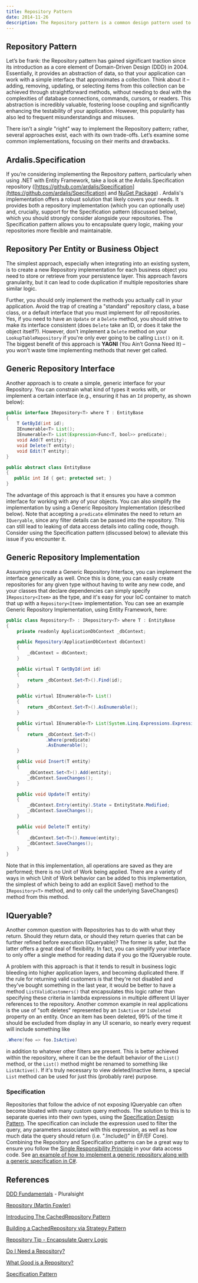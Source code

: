 ```yaml
---
title: Repository Pattern
date: 2014-11-26
description: The Repository pattern is a common design pattern used to abstract data access logic, promoting loose coupling and testability. While widely adopted, it's often misunderstood and misused.
---
```


## Repository Pattern

Let’s be frank: the Repository pattern has gained significant traction since its introduction as a core element of Domain-Driven Design (DDD) in 2004. Essentially, it provides an abstraction of data, so that your application can work with a simple interface that approximates a collection. Think about it – adding, removing, updating, or selecting items from this collection can be achieved through straightforward methods, without needing to deal with the complexities of database connections, commands, cursors, or readers. This abstraction is incredibly valuable, fostering loose coupling and significantly enhancing the testability of your application. However, this popularity has also led to frequent misunderstandings and misuses.

There isn't a *single* "right" way to implement the Repository pattern; rather, several approaches exist, each with its own trade-offs. Let’s examine some common implementations, focusing on their merits and drawbacks.

## Ardalis.Specification

If you’re considering implementing the Repository pattern, particularly when using .NET with Entity Framework, take a look at the Ardalis.Specification repository ([https://github.com/ardalis/Specification](https://github.com/ardalis/Specification) and [NuGet Package](https://www.nuget.org/packages/Ardalis.Specification)) . Ardalis's implementation offers a robust solution that likely covers your needs. It provides both a repository implementation (which you can optionally use) and, crucially, support for the Specification pattern (discussed below), which you should strongly consider alongside your repositories. The Specification pattern allows you to encapsulate query logic, making your repositories more flexible and maintainable.

## Repository Per Entity or Business Object

The simplest approach, especially when integrating into an existing system, is to create a new Repository implementation for each business object you need to store or retrieve from your persistence layer.  This approach favors granularity, but it can lead to code duplication if multiple repositories share similar logic.

Further, you should only implement the methods you actually call in your application. Avoid the trap of creating a "standard" repository class, a base class, or a default interface that you must implement for *all* repositories. Yes, if you need to have an `Update` or a `Delete` method, you should strive to make its interface consistent (does `Delete` take an ID, or does it take the object itself?). However, don’t implement a `Delete` method on your `LookupTableRepository` if you're only ever going to be calling `List()` on it. The biggest benefit of this approach is **YAGNI** (You Ain’t Gonna Need It) – you won’t waste time implementing methods that never get called.

## Generic Repository Interface

Another approach is to create a simple, generic interface for your Repository. You can constrain what kind of types it works with, or implement a certain interface (e.g., ensuring it has an `Id` property, as shown below):

```java
public interface IRepository<T> where T : EntityBase
{
    T GetById(int id);
    IEnumerable<T> List();
    IEnumerable<T> List(Expression<Func<T, bool>> predicate);
    void Add(T entity);
    void Delete(T entity);
    void Edit(T entity);
}

public abstract class EntityBase
{
   public int Id { get; protected set; }
}
```

The advantage of this approach is that it ensures you have a common interface for working with any of your objects. You can also simplify the implementation by using a Generic Repository Implementation (described below). Note that accepting a `predicate` eliminates the need to return an `IQueryable`, since any filter details can be passed into the repository.  This can still lead to leaking of data access details into calling code, though. Consider using the Specification pattern (discussed below) to alleviate this issue if you encounter it.

## Generic Repository Implementation

Assuming you create a Generic Repository Interface, you can implement the interface generically as well. Once this is done, you can easily create repositories for any given type without having to write any new code, and your classes that declare dependencies can simply specify `IRepository<Item>` as the type, and it's easy for your IoC container to match that up with a `Repository<Item>` implementation. You can see an example Generic Repository Implementation, using Entity Framework, here:

```java
public class Repository<T> : IRepository<T> where T : EntityBase
{
    private readonly ApplicationDbContext _dbContext;

    public Repository(ApplicationDbContext dbContext)
    {
        _dbContext = dbContext;
    }

    public virtual T GetById(int id)
    {
        return _dbContext.Set<T>().Find(id);
    }

    public virtual IEnumerable<T> List()
    {
        return _dbContext.Set<T>().AsEnumerable();
    }

    public virtual IEnumerable<T> List(System.Linq.Expressions.Expression<Func<T, bool>> predicate)
    {
        return _dbContext.Set<T>()
               .Where(predicate)
               .AsEnumerable();
    }

    public void Insert(T entity)
    {
        _dbContext.Set<T>().Add(entity);
        _dbContext.SaveChanges();
    }

    public void Update(T entity)
    {
        _dbContext.Entry(entity).State = EntityState.Modified;
        _dbContext.SaveChanges();
    }

    public void Delete(T entity)
    {
        _dbContext.Set<T>().Remove(entity);
        _dbContext.SaveChanges();
    }
}
```

Note that in this implementation, all operations are saved as they are performed; there is no Unit of Work being applied. There are a variety of ways in which Unit of Work behavior can be added to this implementation, the simplest of which being to add an explicit Save() method to the `IRepository<T>` method, and to only call the underlying SaveChanges() method from this method.

## IQueryable?

Another common question with Repositories has to do with what they return. Should they return data, or should they return queries that can be further refined before execution (IQueryable)? The former is safer, but the latter offers a great deal of flexibility. In fact, you can simplify your interface to only offer a single method for reading data if you go the IQueryable route.

A problem with this approach is that it tends to result in business logic bleeding into higher application layers, and becoming duplicated there. If the rule for returning valid customers is that they're not disabled and they've bought something in the last year, it would be better to have a method `ListValidCustomers()` that encapsulates this logic rather than specifying these criteria in lambda expressions in multiple different UI layer references to the repository. Another common example in real applications is the use of "soft deletes" represented by an `IsActive` or `IsDeleted` property on an entity. Once an item has been deleted, 99% of the time it should be excluded from display in any UI scenario, so nearly every request will include something like

```java
.Where(foo => foo.IsActive)
```

in addition to whatever other filters are present. This is better achieved within the repository, where it can be the default behavior of the `List()` method, or the `List()` method might be renamed to something like `ListActive()`. If it's truly necessary to view deleted/inactive items, a special `List` method can be used for just this (probably rare) purpose.

### Specification

Repositories that follow the advice of not exposing IQueryable can often become bloated with many custom query methods. The solution to this is to separate queries into their own types, using the [Specification Design Pattern](specification-pattern.md). The specification can include the expression used to filter the query, any parameters associated with this expression, as well as how much data the query should return (i.e. ".Include()" in EF/EF Core). Combining the Repository and Specification patterns can be a great way to ensure you follow the [Single Responsibility Principle](../field-guide/engineering/code-hygiene.md) in your data access code. See [an example of how to implement a generic repository along with a generic specification in C#](specification-pattern.md).

## References

[DDD Fundamentals](http://bit.ly/PS-DDD) - Pluralsight

[Repository (Martin Fowler)](http://martinfowler.com/eaaCatalog/repository.html)

[Introducing The CachedRepository Pattern](https://ardalis.com/introducing-the-cachedrepository-pattern)

[Building a CachedRepository via Strategy Pattern](https://ardalis.com/building-a-cachedrepository-via-strategy-pattern)

[Repository Tip - Encapsulate Query Logic](http://www.weeklydevtips.com/018)

[Do I Need a Repository?](http://www.weeklydevtips.com/024)

[What Good is a Repository?](http://www.weeklydevtips.com/025)

[Specification Pattern](specification-pattern.md)